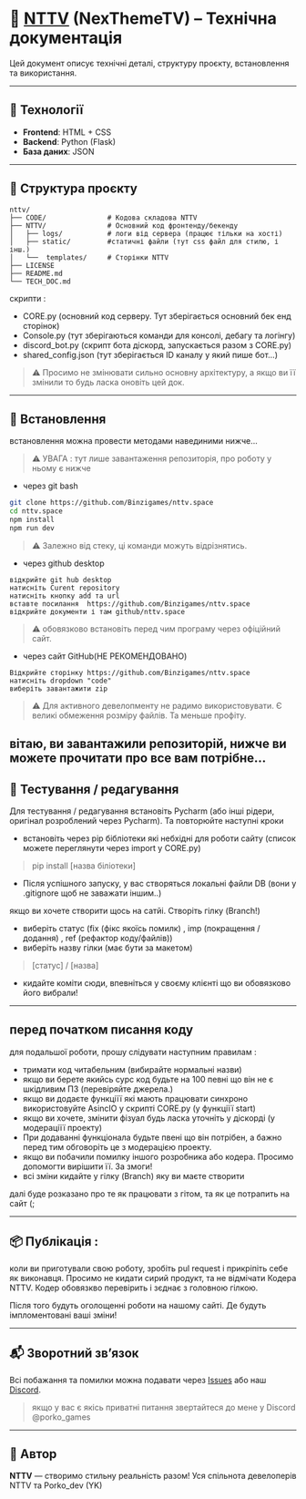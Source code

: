 # 🧩 [NTTV](https://nttv.space/) (NexThemeTV) – Технічна документація

Цей документ описує технічні деталі, структуру проєкту, встановлення та використання.

---

## 🔧 Технології

- **Frontend**: HTML + CSS
- **Backend**: Python (Flask)
- **База даних**: JSON

---

## 📁 Структура проєкту

```shell
nttv/
├── CODE/               # Кодова складова NTTV
├── NTTV/               # Основний код фронтенду/бекенду
│   ├── logs/           # логи від сервера (працює тільки на хості)
│   ├── static/         #статичні файли (тут css файл для стилю, і інш.) 
│   └──  templates/     # Сторінки NTTV
├── LICENSE
├── README.md
└── TECH_DOC.md
```
скрипти :
- CORE.py (основний код серверу. Тут зберігається основний бек енд сторінок)
- Console.py (тут зберігаються команди для консолі, дебагу та логінгу)
- discord_bot.py (скрипт бота діскорд, запускається разом з CORE.py)
- shared_config.json (тут зберігається ID каналу у який пише бот...)

>⚠️ Просимо не змінювати сильно основну архітектуру, а якщо ви її змінили то будь ласка оновіть цей док.
---

## 🚀 Встановлення
встановлення можна провести методами навединими нижче... 
>⚠️ УВАГА : тут лише завантаження репозиторія, про роботу у ньому є нижче
- через git bash
```bash
git clone https://github.com/Binzigames/nttv.space
cd nttv.space
npm install
npm run dev
```
> ⚠️ Залежно від стеку, ці команди можуть відрізнятись.
- через github desktop
```
відкрийте git hub desktop 
натисніть Curent repository
натисніть кнопку add та url
вставте посилання  https://github.com/Binzigames/nttv.space
відкрийте документи і там github/nttv.space
```
> ⚠️ обовязково встановіть перед чим програму через офіційний сайт.

- через сайт GitHub(НЕ РЕКОМЕНДОВАНО)
```
Відкрийте сторінку https://github.com/Binzigames/nttv.space
натисніть dropdown "code"
виберіть завантажити zip
```
> ⚠️ Для активного девелопменту не радимо використовувати. Є великі обмеження розміру файлів. Та меньше профіту.

вітаю, ви завантажили репозиторій, нижче ви можете прочитати про все вам потрібне...
---

## 🧪 Тестування / редагування

Для тестування / редагування встановіть Pycharm (або інші рідери, оригінал розроблений через Pycharm).
Та повторюйте наступні кроки

- встановіть через pip бібліотеки які небхідні для роботи сайту (список можете переглянути через import у CORE.py)
> pip install [назва біліотеки]
- Після успішного запуску, у вас створяться локальні файли DB (вони у .gitignore щоб не заважати іншим..)

якщо ви хочете створити щось на сатйі. Створіть гілку (Branch!)
- виберіть статус (fix (фікс якоїсь помилк) , imp (покращення / додання) , ref (рефактор коду/файлів))
- виберіть назву гілки (має бути за макетом)
>[статус] / [назва]
- кидайте коміти сюди, впевніться у своєму клієнті що ви обовязково його вибрали!
---
перед початком писання коду
-
для подальшої роботи, прошу слідувати наступним правилам :
- тримати код читабельним (вибирайте нормальні назви)
- якщо ви берете якийсь сурс код будьте на 100 певні що він не є шкідливим ПЗ (перевіряйте джерела.)
- якщо ви додаєте функціїї які мають працювати синхроно використовуйте AsincIO у скрипті CORE.py (у функціїї start)
- якщо ви хочете, змінити фізуал будь ласка уточніть у діскорді (у модераціїї проекту)
- При додаванні функціонала будьте пвені що він потрібен, а бажно перед тим обговоріть це з модерацією проекту.
- якщо ви побачили помилку іншого розробника або кодера. Просимо допомогти вирішити її. За змоги!
- всі зміни кидайте у гілку (Branch) яку ви маєте створити

далі буде розказано про те як працювати з гітом, та як це потрапить на сайт (;

---
## 📦 Публікація :
коли ви приготували свою роботу, зробіть pul request і прикріпіть себе як виконавця. Просимо не кидати сирий продукт, та не відмічати Кодера NTTV.
Кодер обовязкво перевірить і зєднає з головною гілкою. 

Після того будуть оголощенні роботи на нашому сайті. Де будуть імпломентовані ваші зміни!


---

## 📬 Зворотний зв’язок

Всі побажання та помилки можна подавати через [Issues](https://github.com/Binzigames/nttv.space/issues) або наш [Discord](https://discord.gg/wnWV7FJ6Qf).
> якщо у вас є якісь приватні питання звертайтеся до мене у Discord @porko_games

---

## 🧠 Автор

**NTTV** — створимо стильну реальність разом!
Уся спільнота девелоперів NTTV та Porko_dev (YK)
